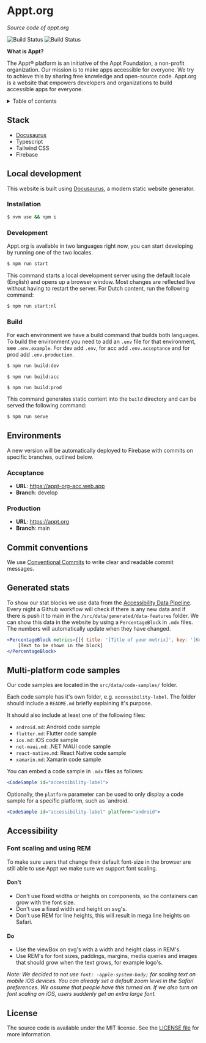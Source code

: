 # Appt.org

*Source code of appt.org*

![Build Status](https://github.com/appt-org/appt-website/actions/workflows/firebase-hosting-push-acc.yml/badge.svg)
![Build Status](https://github.com/appt-org/appt-website/actions/workflows/firebase-hosting-push-prod.yml/badge.svg)

**What is Appt?**

The Appt® platform is an initiative of the Appt Foundation, a non-profit organization. Our mission is to make apps accessible for everyone. We try to achieve this by sharing free knowledge and open-source code. Appt.org is a website that empowers developers and organizations to build accessible apps for everyone.

<details>
<summary>Table of contents</summary>

- [Stack](#stack)
- [Local development](#local-development)
  - [Installation](#installation)
  - [Development](#development)
  - [Build](#build)
- [Environments](#environments)
  - [Acceptance](#acceptance)
  - [Production](#production)
- [Commit conventions](#commit-conventions)
- [Generated stats](#generated-stats)
- [Multi-platform code samples](#multi-platform-code-samples)
- [Accessibility](#accessibility)
  - [Font scaling and using REM](#font-scaling-and-using-rem)
    - [Don't](#dont)
    - [Do](#do)
- [License](#license)
</details>

## Stack

- [Docusaurus](https://docusaurus.io/)
- Typescript
- Tailwind CSS
- Firebase

## Local development

This website is built using [Docusaurus](https://docusaurus.io/), a modern static website generator.

### Installation

```bash
$ nvm use && npm i
```

### Development

Appt.org is available in two languages right now, you can start developing by running one of the two locales.

```bash
$ npm run start
```

This command starts a local development server using the default locale (English) and opens up a browser window. Most changes are reflected live without having to restart the server.
For Dutch content, run the following command:

```bash
$ npm run start:nl
```

### Build

For each environment we have a build command that builds both languages. To build the environment you need to add an `.env` file for that environment, see `.env.example`. For dev add `.env`, for acc add `.env.acceptance` and for prod add `.env.production`.

```bash
$ npm run build:dev
```
```
$ npm run build:acc
```
```
$ npm run build:prod
```

This command generates static content into the `build` directory and can be served the following command:

```bash
$ npm run serve
```

## Environments

A new version will be automatically deployed to Firebase with commits on specific branches, outlined below.

### Acceptance

- **URL**: https://appt-org-acc.web.app
- **Branch**: develop

### Production

- **URL**: https://appt.org
- **Branch**: main

## Commit conventions

We use [Conventional Commits](https://www.conventionalcommits.org/en/v1.0.0/#summary) to write clear and readable commit
messages.

## Generated stats

To show our stat blocks we use data from the [Accessibility Data Pipeline](https://github.com/Q42/accessibility-data-pipeline). Every night a Github workflow will check if there is any new data and if there is push it to main in the `/src/data/generated/data-features` folder. We can show this data in the website by using a `PercentageBlock` in `.mdx` files. The numbers will automatically update when they have changed.

```jsx
<PercentageBlock metrics={[{ title: '[Title of your metrix]', key: '[Key of the metric, for example: android-preference_daytime-night]', isPercentage: true/false }]}>
    [Text to be shown in the block]
</PercentageBlock>
```

## Multi-platform code samples

Our code samples are located in the `src/data/code-samples/` folder.

Each code sample has it's own folder, e.g. `accessibility-label`. The folder should include a `README.md` briefly explaining it's purpose.

It should also include at least one of the following files:

- `android.md`: Android code sample
- `flutter.md`: Flutter code sample
- `ios.md`: iOS code sample
- `net-maui.md`: .NET MAUI code sample
- `react-native.md`: React Native code sample
- `xamarin.md`: Xamarin code sample

You can embed a code sample in `.mdx` files as follows:

```jsx
<CodeSample id="accessibility-label">
```

Optionally, the `platform` parameter can be used to only display a code sample for a specific platform, such as `android.

```jsx
<CodeSample id="accessibility-label" platform="android">
```

## Accessibility

### Font scaling and using REM

To make sure users that change their default font-size in the browser are still able to use Appt we make sure we support
font scaling.

#### Don't

- Don't use fixed widths or heights on components, so the containers can grow with the font size.
- Don't use a fixed width and height on svg's.
- Don't use REM for line heights, this will result in mega line heights on Safari.

#### Do

- Use the viewBox on svg's with a width and height class in REM's.
- Use REM's for font sizes, paddings, margins, media queries and images that should grow when the text grows, for
  example logo's.

*Note: We decided to not use `font: -apple-system-body;` for scaling text on mobile iOS devices. You can already set a
default zoom level in the Safari preferences. We assume that people have this turned on. If we also turn on font scaling
on iOS, users suddenly get an extra large font.*

## License

The source code is available under the MIT license. See the [LICENSE file](./LICENSE) for more information.
